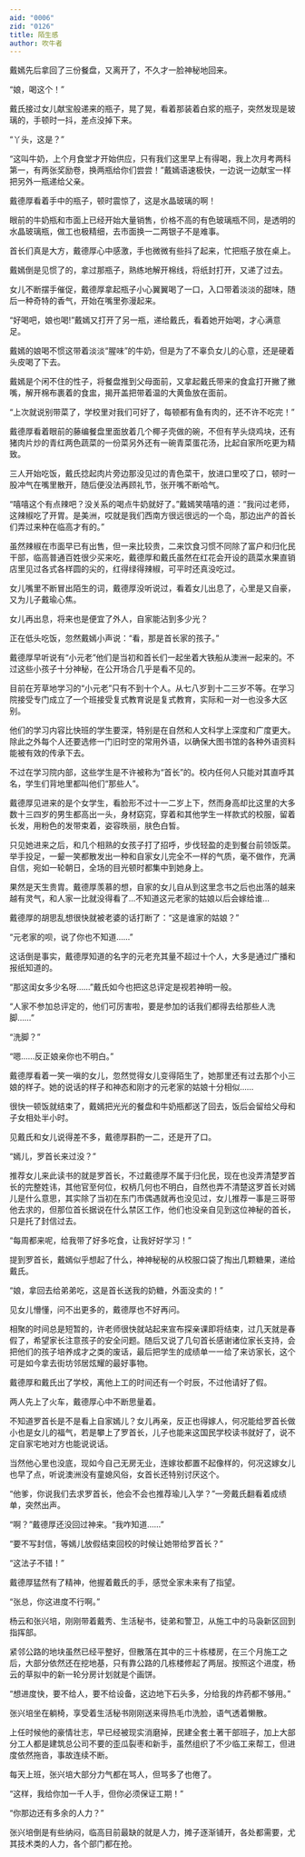 ```yaml
---
aid: "0006"
zid: "0126"
title: 陌生感
author: 吹牛者
---
```


戴嫣先后拿回了三份餐盘，又离开了，不久才一脸神秘地回来。

“娘，喝这个！”

戴氏接过女儿献宝般递来的瓶子，晃了晃，看着那装着白浆的瓶子，突然发现是玻璃的，手顿时一抖，差点没掉下来。

“丫头，这是？”

“这叫牛奶，上个月食堂才开始供应，只有我们这里早上有得喝，我上次月考两科第一，有两张奖励卷，换两瓶给你们尝尝！”戴嫣语速极快，一边说一边献宝一样把另外一瓶递给父亲。

戴德厚看着手中的瓶子，顿时震惊了，这是水晶玻璃的啊！

眼前的牛奶瓶和市面上已经开始大量销售，价格不高的有色玻璃瓶不同，是透明的水晶玻璃瓶，做工也极精细，去市面换一二两银子不是难事。

首长们真是大方，戴德厚心中感激，手也微微有些抖了起来，忙把瓶子放在桌上。

戴嫣倒是见惯了的，拿过那瓶子，熟练地解开棉线，将纸封打开，又递了过去。

女儿不断摆手催促，戴德厚拿起瓶子小心翼翼喝了一口，入口带着淡淡的甜味，随后一种奇特的香气，开始在嘴里弥漫起来。

“好喝吧，娘也喝!”戴嫣又打开了另一瓶，递给戴氏，看着她开始喝，才心满意足。

戴嫣的娘喝不惯这带着淡淡“腥味”的牛奶，但是为了不辜负女儿的心意，还是硬着头皮喝了下去。

戴嫣是个闲不住的性子，将餐盘推到父母面前，又拿起戴氏带来的食盒打开撇了撇嘴，解开棉布裹着的食盅，揭开盖把带着温的大黄鱼放在面前。

“上次就说别带菜了，学校里对我们可好了，每顿都有鱼有肉的，还不许不吃完！”

戴德厚看着眼前的藤编餐盘里面放着几个椰子壳做的碗，不但有芋头烧鸡块，还有猪肉片炒的青红两色蔬菜的一份菜另外还有一碗青菜蛋花汤，比起自家所吃更为精致。

三人开始吃饭，戴氏捻起肉片旁边那没见过的青色菜干，放进口里咬了口，顿时一股冲气在嘴里散开，随后便没法再顾礼节，张开嘴不断哈气。

“嘻嘻这个有点辣吧？没关系的喝点牛奶就好了。”戴嫣笑嘻嘻的道：“我问过老师，这辣椒吃了开胃。是美洲，哎就是我们西南方很远很远的一个岛，那边出产的首长们弄过来种在临高才有的。”

虽然辣椒在市面早已有出售，但一来比较贵，二来饮食习惯不同除了富户和归化民干部，临高普通百姓很少买来吃，戴德厚和戴氏虽然在红花会开设的蔬菜水果直销店里见过各式各样圆的尖的，红得绿得辣椒，可平时还真没吃过。

女儿嘴里不断冒出陌生的词，戴德厚没听说过，看着女儿出息了，心里是又自豪，又为儿子戴瑜心焦。

女儿再出息，将来也是便宜了外人，自家能沾到多少光？

正在低头吃饭，忽然戴嫣小声说：“看，那是首长家的孩子。”

戴德厚早听说有“小元老”他们是当初和首长们一起坐着大铁船从澳洲一起来的。不过这些小孩子十分神秘，在公开场合几乎是看不见的。

目前在芳草地学习的“小元老”只有不到十个人。从七八岁到十二三岁不等。在学习院接受专门成立了一个班接受复式教育说是复式教育，实际和一对一也没多大区别。

他们的学习内容比快班的学生要深，特别是在自然和人文科学上深度和广度更大。除此之外每个人还要选修一门旧时空的常用外语，以确保大图书馆的各种外语资料能被有效的传承下去。

不过在学习院内部，这些学生是不许被称为“首长”的。校内任何人只能对其直呼其名，学生们背地里都叫他们“那些人”。

戴德厚见进来的是个女学生，看脸形不过十一二岁上下，然而身高却比这里的大多数十三四岁的男生都高出一头，身材窈窕，穿着和其他学生一样款式的校服，留着长发，用粉色的发带束着，姿容昳丽，肤色白皙。

只见她进来之后，和几个相熟的女孩子打了招呼，步伐轻盈的走到餐台前领饭菜。举手投足，一颦一笑都散发出一种和自家女儿完全不一样的气质，毫不做作，充满自信，宛如一轮朝日，全场的目光顿时都集中到她身上。

果然是天生贵胄。戴德厚羡慕的想，自家的女儿自从到这里念书之后也出落的越来越有灵气，和人家一比就没得看了…不知道这元老家的姑娘以后会嫁给谁…

戴德厚的胡思乱想很快就被老婆的话打断了：“这是谁家的姑娘？”

“元老家的呗，说了你也不知道……”

这话倒是事实，戴德厚知道的名字的元老充其量不超过十个人，大多是通过广播和报纸知道的。

“那这闺女多少名呀……”戴氏如今也把这总评定是视若神明一般。

“人家不参加总评定的，他们可厉害啦，要是参加的话我们都得去给那些人洗脚……”

“洗脚？”

“嗯……反正娘亲你也不明白。”

戴德厚看着一笑一嗔的女儿，忽然觉得女儿变得陌生了，她那里还有过去那个小三娘的样子。她的说话的样子和神态和刚才的元老家的姑娘十分相似……

很快一顿饭就结束了，戴嫣把光光的餐盘和牛奶瓶都送了回去，饭后会留给父母和子女相处半小时。

见戴氏和女儿说得差不多，戴德厚斟酌一二，还是开了口。

“嫣儿，罗首长来过没？”

推荐女儿来此读书的就是罗首长，不过戴德厚不属于归化民，现在也没弄清楚罗首长的完整姓讳，其他官至何位，权柄几何也不明白，自然也弄不清楚这罗首长对嫣儿是什么意思，其实除了当初在东门市偶遇就再也没见过，女儿推荐一事是三哥带他去求的，但那位首长据说在什么禁区工作，他们也没亲自见到这位神秘的首长，只是托了封信过去。

“每周都来呢，给我带了好多吃食，让我好好学习！”

提到罗首长，戴嫣似乎想起了什么，神神秘秘的从校服口袋了掏出几颗糖果，递给戴氏。

“娘，拿回去给弟弟吃，这是首长送我的奶糖，外面没卖的！”

见女儿懵懂，问不出更多的，戴德厚也不好再问。

相聚的时间总是短暂的，许老师很快就站起来宣布探亲课即将结束，过几天就是春假了，希望家长注意孩子的安全问题。随后又说了几句首长感谢诸位家长支持，会把他们的孩子培养成才之类的废话，最后把学生的成绩单一一给了来访家长，这个可是如今拿去街坊邻居炫耀的最好事物。

戴德厚和戴氏出了学校，离他上工的时间还有一个时辰，不过他请好了假。

两人先上了火车，戴德厚心中不断思量着。

不知道罗首长是不是看上自家嫣儿？女儿再亲，反正也得嫁人，何况能给罗首长做小也是女儿的福气，若是攀上了罗首长，儿子也能来这国民学校读书就好了，说不定自家宅地对方也能说说话。

当然他心里也没底，现如今自己无房无业，连嫁妆都置不起像样的，何况这嫁女儿也早了点，听说澳洲没有童媳风俗，女首长还特别讨厌这个。

“他爹，你说我们去求罗首长，他会不会也推荐瑜儿入学？”一旁戴氏翻看着成绩单，突然出声。

“啊？”戴德厚还没回过神来。“我咋知道……”

“要不写封信，等嫣儿放假结束回校的时候让她带给罗首长？”

“这法子不错！”

戴德厚猛然有了精神，他握着戴氏的手，感觉全家未来有了指望。

“张总，你这进度不行啊。”

杨云和张兴培，刚刚带着戴秀、生活秘书，徒弟和警卫，从施工中的马袅新区回到指挥部。

紧邻公路的地块虽然已经平整好，但散落在其中的三十栋楼房，在三个月施工之后，大部分依然还在挖地基，只有靠公路的几栋楼修起了两层。按照这个进度，杨云的草拟中的新一轮分房计划就是个画饼。

“想进度快，要不给人，要不给设备，这边地下石头多，分给我的炸药都不够用。”

张兴培坐在躺椅，享受着生活秘书刚刚送来得热毛巾洗脸，语气透着懒散。

上任时候他的豪情壮志，早已经被现实消磨掉，民建全套土著干部班子，加上大部分工人都是建筑总公司不要的歪瓜裂枣和新手，虽然组织了不少临工来帮工，但进度依然拖沓，事故连续不断。

每天上班，张兴培大部分力气都在骂人，但骂多了也倦了。

“这样，我给你加一千人手，但你必须保证工期！”

“你那边还有多余的人力？”

张兴培倒是有些纳闷，临高目前最缺的就是人力，摊子逐渐铺开，各处都需要，尤其技术类的人力，各个部门都在抢。
